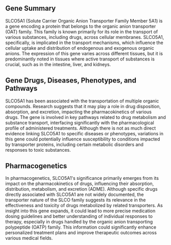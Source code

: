 ## Gene Summary
SLCO5A1 (Solute Carrier Organic Anion Transporter Family Member 5A1) is a gene encoding a protein that belongs to the organic anion transporter (OAT) family. This family is known primarily for its role in the transport of various substances, including drugs, across cellular membranes. SLCO5A1, specifically, is implicated in the transport mechanisms, which influence the cellular uptake and distribution of endogenous and exogenous organic anions. The expression of this gene varies across different tissues, but it is predominantly noted in tissues where active transport of substances is crucial, such as in the intestine, liver, and kidneys.

## Gene Drugs, Diseases, Phenotypes, and Pathways
SLCO5A1 has been associated with the transportation of multiple organic compounds. Research suggests that it may play a role in drug disposition, absorption, and excretion, impacting the pharmacokinetics of various drugs. The gene is involved in key pathways related to drug metabolism and substance transport, interfacing significantly with the pharmacological profile of administered treatments. Although there is not as much direct evidence linking SLCO5A1 to specific diseases or phenotypes, variations in this gene could potentially influence susceptibility to conditions impacted by transporter proteins, including certain metabolic disorders and responses to toxic substances.

## Pharmacogenetics
In pharmacogenetics, SLCO5A1's significance primarily emerges from its impact on the pharmacokinetics of drugs, influencing their absorption, distribution, metabolism, and excretion (ADME). Although specific drugs directly associated with SLCO5A1 are not widely documented, the transporter nature of the SLCO family suggests its relevance in the effectiveness and toxicity of drugs metabolized by related transporters. As insight into this gene expands, it could lead to more precise medication dosing guidelines and better understanding of individual responses to therapy, especially in drugs handled by the organic anion transporting polypeptide (OATP) family. This information could significantly enhance personalized treatment plans and improve therapeutic outcomes across various medical fields.